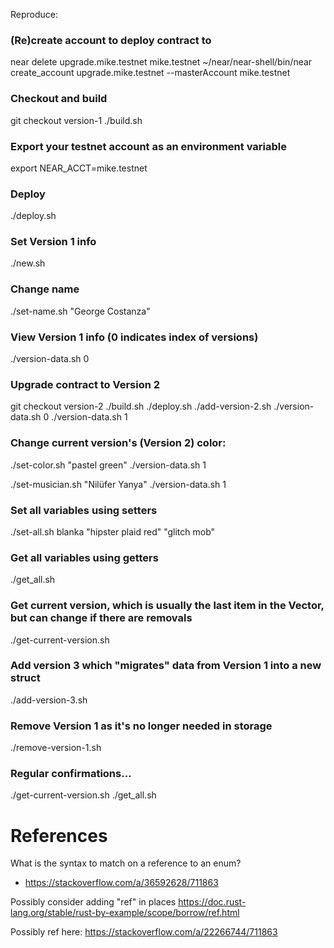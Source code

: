 Reproduce:

### (Re)create account to deploy contract to
near delete upgrade.mike.testnet mike.testnet
~/near/near-shell/bin/near create_account upgrade.mike.testnet --masterAccount mike.testnet

### Checkout and build
git checkout version-1
./build.sh

### Export your testnet account as an environment variable
export NEAR_ACCT=mike.testnet

### Deploy
./deploy.sh

### Set Version 1 info
./new.sh

### Change name
./set-name.sh "George Costanza"

### View Version 1 info (0 indicates index of versions)
./version-data.sh 0

### Upgrade contract to Version 2
git checkout version-2
./build.sh
./deploy.sh
./add-version-2.sh
./version-data.sh 0
./version-data.sh 1

### Change current version's (Version 2) color:
./set-color.sh "pastel green"
./version-data.sh 1

./set-musician.sh "Nilüfer Yanya"
./version-data.sh 1

### Set all variables using setters
./set-all.sh blanka "hipster plaid red" "glitch mob"

### Get all variables using getters
./get_all.sh

### Get current version, which is usually the last item in the Vector, but can change if there are removals
./get-current-version.sh

### Add version 3 which "migrates" data from Version 1 into a new struct
./add-version-3.sh

### Remove Version 1 as it's no longer needed in storage
./remove-version-1.sh

### Regular confirmations…
./get-current-version.sh
./get_all.sh

# References

What is the syntax to match on a reference to an enum?
- https://stackoverflow.com/a/36592628/711863

Possibly consider adding "ref" in places
https://doc.rust-lang.org/stable/rust-by-example/scope/borrow/ref.html

Possibly ref here:
https://stackoverflow.com/a/22266744/711863